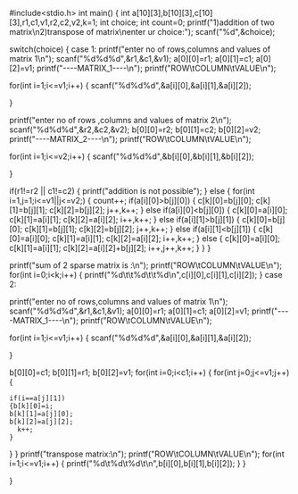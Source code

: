#include<stdio.h>
int main()
{
  int a[10][3],b[10][3],c[10][3],r1,c1,v1,r2,c2,v2,k=1;
  int choice;
  int count=0;
  printf("1)addition of two matrix\n2)transpose of matrix\nenter ur choice:");
  scanf("%d",&choice);

  switch(choice)
  {
    case 1:
printf("enter no of rows,columns and values of matrix 1\n");
  scanf("%d%d%d",&r1,&c1,&v1);
  a[0][0]=r1;
  a[0][1]=c1;
  a[0][2]=v1;
  printf("----MATRIX_1----\n");
  printf("ROW\tCOLUMN\tVALUE\n");

  for(int i=1;i<=v1;i++)
  {
    scanf("%d%d%d",&a[i][0],&a[i][1],&a[i][2]);

  }

  

printf("enter no of rows ,columns and values of matrix 2\n");
  scanf("%d%d%d",&r2,&c2,&v2);
  b[0][0]=r2;
  b[0][1]=c2;
  b[0][2]=v2;
 printf("----MATRIX_2----\n");
  printf("ROW\tCOLUMN\tVALUE\n");

  for(int i=1;i<=v2;i++)
  {
scanf("%d%d%d",&b[i][0],&b[i][1],&b[i][2]);

  }


if(r1!=r2 || c1!=c2)
  {
  printf("addition is not possible");
  }
else
  {
  for(int i=1,j=1;i<=v1||j<=v2;)
  { count++;
  if(a[i][0]>b[j][0])
  {
    c[k][0]=b[j][0];
    c[k][1]=b[j][1];
    c[k][2]=b[j][2];
    j++,k++;
  }
  else if(a[i][0]<b[j][0])
   {
    c[k][0]=a[i][0]; 
    c[k][1]=a[i][1];
    c[k][2]=a[i][2];
    i++,k++;
   }
   else if(a[i][1]>b[j][1])
   {
    c[k][0]=b[j][0];
    c[k][1]=b[j][1];
    c[k][2]=b[j][2];
   j++,k++;
   }
   else if(a[i][1]<b[j][1])
   {
    c[k][0]=a[i][0]; 
    c[k][1]=a[i][1];
    c[k][2]=a[i][2];
    i++,k++;
   }
  else
  {
   c[k][0]=a[i][0];
   c[k][1]=a[i][1];
   c[k][2]=a[i][2]+b[j][2];
   i++,j++,k++;
  }
}
}

printf("sum of 2 sparse matrix is :\n");
printf("ROW\tCOLUMN\tVALUE\n");
for(int i=0;i<k;i++)
{
printf("%d\t\t%d\t\t%d\n",c[i][0],c[i][1],c[i][2]);
}
case 2:

printf("enter no of rows,columns and values of matrix 1\n");
  scanf("%d%d%d",&r1,&c1,&v1);
  a[0][0]=r1;
  a[0][1]=c1;
  a[0][2]=v1;
  printf("----MATRIX_1----\n");
  printf("ROW\tCOLUMN\tVALUE\n");

  for(int i=1;i<=v1;i++)
  {
    scanf("%d%d%d",&a[i][0],&a[i][1],&a[i][2]);

  }

b[0][0]=c1;
b[0][1]=r1;
b[0][2]=v1;
for(int i=0;i<c1;i++)
{
  for(int j=0;j<=v1;j++)
  {

    if(i==a[j][1])
    {b[k][0]=i;
    b[k][1]=a[j][0];
    b[k][2]=a[j][2];
      k++;
    }
  }
}
printf("transpose matrix:\n");
printf("ROW\tCOLUMN\tVALUE\n");
for(int i=1;i<=v1;i++)
{
  printf("%d\t%d\t%d\t\n",b[i][0],b[i][1],b[i][2]);
}
  }

}

